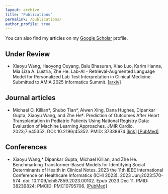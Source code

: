 ```yaml
---
layout: archive
title: "Publications"
permalink: /publications/
author_profile: true
---
```


You can also find my articles on my [Google Scholar](https://scholar.google.com/citations?user=1rnuSUUAAAAJ&hl=en) profile.
## Under Review
  * Xiaoyu Wang, Haoyong Ouyang, Balu Bhasuran, Xiao Luo, Karim Hanna, Mia Liza A. Lustria, Zhe He. Lab-AI - Retrieval-Augmented Language Model for Personalized Lab Test Interpretation in Clinical Medicine. Submitted to AMIA 2025 Informatics Summit. [[arxiv]](https://arxiv.org/abs/2409.18986)

## Journal articles
  * Michael O. Killian*, Shubo Tian*, Aiwen Xing, Dana Hughes, Dipankar Gupta, Xiaoyu Wang, and Zhe He†. Prediction of Outcomes After Heart Transplantation in Pediatric Patients Using National Registry Data: Evaluation of Machine Learning Approaches. JMIR Cardio. 2023;7:e45352. DOI: 10.2196/45352. PMID: 37338974 [[link]](https://cardio.jmir.org/2023/1/e45352) [[PubMed]](https://pubmed.ncbi.nlm.nih.gov/37338974/)
  
## Conferences
  * Xiaoyu Wang,* Dipankar Gupta, Michael Killian, and Zhe He. Benchmarking Transformer-Based Models for Identifying Social Determinants of Health in Clinical Notes. 2023 the 11th IEEE International Conference on Healthcare Informatics (ICHI 2023).  2023 Jun;2023:570-574. doi: 10.1109/ichi57859.2023.00102. Epub 2023 Dec 11. PMID: 38239824; PMCID: PMC10795706. [[PubMed]](https://pubmed.ncbi.nlm.nih.gov/38239824/)
